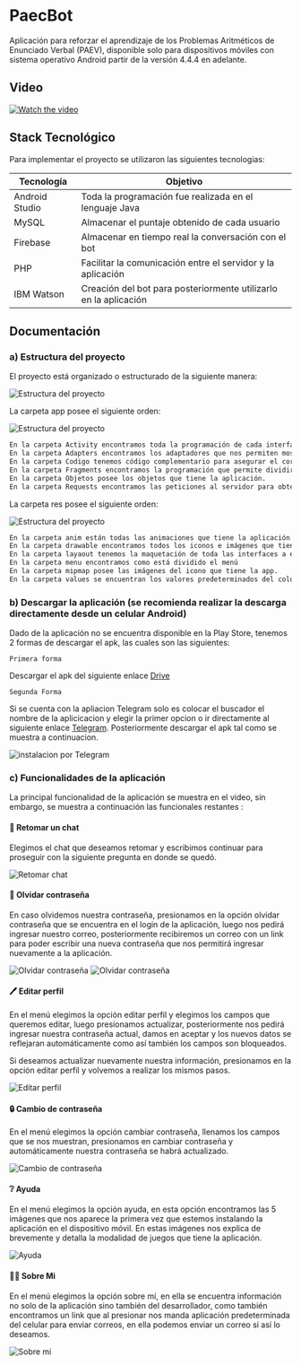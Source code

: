 
# PaecBot
Aplicación para reforzar el aprendizaje de los Problemas Aritméticos de Enunciado Verbal (PAEV), disponible solo para dispositivos móviles con sistema operativo Android partir de la versión 4.4.4 en adelante. 

## Video

[![Watch the video](https://i.ibb.co/Rjdm7zD/youtube.jpg)](https://www.youtube.com/watch?v=fURgvzGF0E0)

## Stack Tecnológico 
Para implementar el proyecto se utilizaron las siguientes tecnologias:

| Tecnología | Objetivo |
| ------ | ------ |
| Android Studio | Toda la programación fue realizada en el lenguaje Java|
| MySQL | Almacenar el puntaje obtenido de cada usuario|
| Firebase | Almacenar en tiempo real la conversación con el bot|
| PHP | Facilitar la comunicación entre el servidor y la aplicación|
| IBM Watson | Creación del bot para posteriormente utilizarlo en la aplicación|

## Documentación
### a) Estructura del proyecto
El proyecto está organizado o estructurado de la siguiente manera:

![Estructura del proyecto](https://i.ibb.co/RpVDZyj/Captura-de-pantalla-195.png)

La carpeta app posee el siguiente orden:

![Estructura del proyecto](https://i.ibb.co/xST8LmL/Captura-de-pantalla-197.png)

```sh
En la carpeta Activity encontramos toda la programación de cada interfaz hecha a excepción de los fragments. 
En la carpeta Adapters encontramos los adaptadores que nos permiten mostrar todas las listas. 
En la carpeta Codigo tenemos código complementario para asegurar el correcto funcionamiento. 
En la carpeta Fragments encontramos la programación que permite dividir la interfaz y mostrar las dos modalidades. 
En la carpeta Objetos posee los objetos que tiene la aplicación. 
En la carpeta Requests encontramos las peticiones al servidor para obtener información de la base de datos. 
```

La carpeta res posee el siguiente orden:

![Estructura del proyecto](https://i.ibb.co/wJtggtr/Captura-de-pantalla-196.png)

```sh
En la carpeta anim están todas las animaciones que tiene la aplicación.
En la carpeta drawable encontramos todos los iconos e imágenes que tiene la aplicación.
En la carpeta layaout tenemos la maquetación de toda las interfaces a excepción de la estructura que tiene nuestro menú.
En la carpeta menu encontramos como está dividido el menú
En la carpeta mipmap posee las imágenes del icono que tiene la app.
En la carpeta values se encuentran los valores predeterminados del color, tipo de letra y letra que tiene la aplicación. 
```

### b) Descargar la aplicación (se recomienda realizar la descarga directamente desde un celular Android)
Dado de la aplicación no se encuentra disponible en la Play Store, tenemos 2 formas de descargar el apk, las cuales son las siguientes: 

`Primera forma `

Descargar el apk del siguiente enlace [Drive](https://drive.google.com/file/d/1-elCZShCng-3fWiS7dEqjcB1bLREwoGp/view) 

`Segunda Forma`

Si se cuenta con la apliacion Telegram solo es colocar el buscador el nombre de la aplicicacion y elegir la primer opcion o ir directamente al siguiente enlace [Telegram](https://t.me/PaecBot_Descarga). Posteriormente descargar el apk tal como se muestra a continuacion. 

![instalacion por Telegram](https://i.ibb.co/Vx6SxvG/Captura-de-pantalla-186.png)

### c) Funcionalidades de la aplicación
La principal funcionalidad de la aplicación se muestra en el video, sin embargo, se muestra a continuación las funcionales restantes :

#### 	:speech_balloon: Retomar un chat
Elegimos el chat que deseamos retomar y escribimos continuar para proseguir con la siguiente pregunta en donde se quedó.

![Retomar chat](https://i.ibb.co/G2WJbHC/Captura-de-pantalla-194.png)

#### :key: Olvidar contraseña
En caso olvidemos nuestra contraseña, presionamos en la opción olvidar contraseña que se encuentra en el login de la aplicación, luego nos pedirá ingresar nuestro correo, posteriormente recibiremos un correo con un link para poder escribir una nueva contraseña que nos permitirá ingresar nuevamente a la aplicación.

![Olvidar contraseña](https://i.ibb.co/W3SGdMg/Captura-de-pantalla-191.png)
![Olvidar contraseña](https://i.ibb.co/9GYMsK0/Captura-de-pantalla-192.png)

#### :pen: Editar perfil  
En el menú elegimos la opción editar perfil y elegimos los campos que queremos editar, luego presionamos actualizar, posteriormente nos pedirá ingresar nuestra contraseña actual, damos en aceptar y los nuevos datos se reflejaran automáticamente como así también los campos son bloqueados. 

Si deseamos actualizar nuevamente nuestra información, presionamos en la opción editar perfil y volvemos a realizar los mismos pasos. 

![Editar perfil](https://i.ibb.co/TY5BnR7/Captura-de-pantalla-187.png)

#### :lock: Cambio de contraseña
En el menú elegimos la opción cambiar contraseña, llenamos los campos que se nos muestran, presionamos en cambiar contraseña y automáticamente nuestra contraseña se habrá actualizado. 

![Cambio de contraseña](https://i.ibb.co/Ns2GGjd/Captura-de-pantalla-188.png)

#### 	:grey_question: Ayuda
En el menú elegimos la opción ayuda, en esta opción encontramos las 5 imágenes que nos aparece la primera vez que estemos instalando la aplicación en el dispositivo móvil. En estas imágenes nos explica de brevemente y detalla la modalidad de juegos que tiene la aplicación. 

![Ayuda](https://i.ibb.co/PzZ9BXw/Captura-de-pantalla-189.png)

#### :woman_technologist: Sobre Mi
En el menú elegimos la opción sobre mí, en ella se encuentra información no solo de la aplicación sino también del desarrollador, como también encontramos un link que al presionar nos manda aplicación predeterminada del celular para enviar correos, en ella podemos enviar un correo si así lo deseamos. 

![Sobre mi](https://i.ibb.co/fF135Dr/Captura-de-pantalla-193.png)

